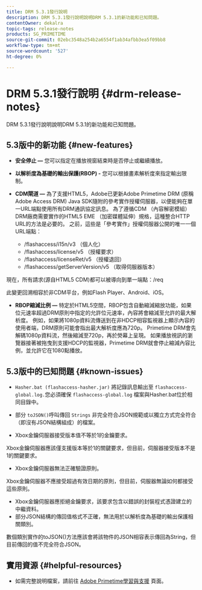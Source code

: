 ```yaml
---
title: DRM 5.3.1發行說明
description: DRM 5.3.1發行說明說明DRM 5.3.1的新功能和已知問題。
contentOwner: dekalra
topic-tags: release-notes
products: SG_PRIMETIME
source-git-commit: 02ebc3548a254b2a6554f1ab34afbb3ea5f09bb8
workflow-type: tm+mt
source-wordcount: '527'
ht-degree: 0%

---
```


# DRM 5.3.1發行說明 {#drm-release-notes}

DRM 5.3.1發行說明說明DRM 5.3.1的新功能和已知問題。

## 5.3版中的新功能 {#new-features}

* **安全停止 —** 您可以指定在播放視窗結束時是否停止或繼續播放。
* **以解析度為基礎的輸出保護(RBOP) -** 您可以根據畫素解析度來指定輸出限制。
* **CDM閘道 —** 為了支援HTML5，Adobe已更新Adobe Primetime DRM (原稱Adobe Access DRM) Java SDK隨附的參考實作授權伺服器，以便能夠在單一URL端點使用所有DRM通訊協定訊息。 為了遵循CDM （內容解密模組） DRM廠商需要實作的HTML5 EME （加密媒體延伸）規格，這種整合HTTP URL的方法是必要的。 之前，這些是「參考實作」授權伺服器公開的唯一一個URL端點：

   * /flashaccess/i15n/v3 （個人化）
   * /flashaccess/license/v5 （授權要求）
   * /flashaccess/licenseRet/v5 （授權退回）
   * /flashaccess/getServerVersion/v5 （取得伺服器版本）

現在，所有請求(源自HTML5 CDM)都可以被導向到單一端點：/req

此變更回溯相容於非CDM平台，例如Flash Player、Android、iOS。

* **RBOP縮減比例 —** 特定於HTML5空間，RBOP包含自動縮減縮放功能，如果位元速率超過DRM原則中指定的允許位元速率，內容將會縮減至允許的最大解析度。 例如，如果將1080p資料流傳送到在非HDCP相容監視器上顯示內容的使用者端，DRM原則可能會指出最大解析度應為720p。 Primetime DRM會先解碼1080p資料流，然後縮減至720p，再於熒幕上呈現。 如果播放視訊的瀏覽器接著被拖曳到支援HDCP的監視器，Primetime DRM就會停止縮減內容比例，並允許它在1080點播放。

## 5.3版中的已知問題 {#known-issues}

* `Hasher.bat (flashaccess-hasher.jar)` 將記錄訊息輸出至 `flashaccess-global.log.`您必須確保 `flashaccess-global.log` 檔案與Hasher.bat位於相同目錄中。

* 部分 `toJSON()`呼叫傳回 `Strings` 非完全符合JSON規範或以獨立方式完全符合（即沒有JSON結構組成）的檔案。

* Xbox金鑰伺服器接受版本值不等於1的金鑰要求。

Xbox金鑰伺服器應該僅支援版本等於1的關鍵要求，但目前，伺服器接受版本不是1的關鍵要求。

* Xbox金鑰伺服器無法正確驗證原則。

Xbox金鑰伺服器不應接受超過有效日期的原則，但目前，伺服器無論如何都接受這些原則。

* Xbox金鑰伺服器應拒絕金鑰要求，該要求包含以錯誤的封裝程式憑證建立的中繼資料。
* 部分JSON結構的傳回值格式不正確，無法用於以解析度為基礎的輸出保護相關類別。

數個類別實作的toJSON()方法應該會將該物件的JSON相容表示傳回為String，但目前傳回的值不完全符合JSON。

## 實用資源 {#helpful-resources}

* 如需完整說明檔案，請前往 [Adobe Primetime學習與支援](https://helpx.adobe.com/support/primetime.html) 頁面。
